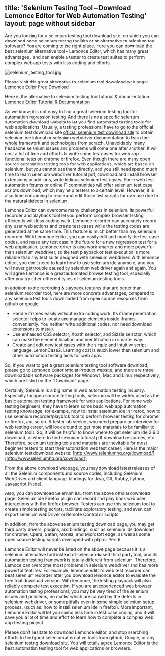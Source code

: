 title: 'Selenium Testing Tool – Download Lemonce Editor for Web Automation Testing'
layout: page without sidebar
---

Are you looking for a selenium testing tool download site, on which you can download some selenium testing toolkits or an alternative to selenium tool software? You are coming to the right place. Here you can download the best selenium alternative tool – Lemonce Editor, which has many great advantages，and can enable a tester to create test suites to perform complex web app tests with less coding and efforts.

<img class="guide-images box-shadow" alt="selenium_testing_tool.jpg" src="/images/interface.PNG">

Please visit this great alternative to selenium tool download web page:
[Lemonce Editor Free Download](https://license.lemonce.com)

Here is the alternative to selenium testing tool tutorial & documentation:
[Lemonce Editor Tutorial & Documentation](/docs/guide/index.html)

As we know, it is not easy to find a great selenium testing tool for automation regression testing. And there is no a specific selenium automation download website to let you find automated testing tools for web applications. Usually, a testing professional have to go to the official selenium test download site [official selenium test download site](http://www.seleniumhq.org/) to obtain selenium ide tutorial or selenium webdriver documentation to learn the whole framework and technologies from scratch. Unavoidably, many headache selenium issues and problems will come one after another. It will cost a lot of time and efforts to write some test cases for web app functional tests on chrome or firefox. Even though there are many open source automation testing tools for web applications, which are based on selenium, but you cannot use them directly, and you still need spend much time to learn selenium webdriver tutorial pdf, download and install browser extensions or add-ons, write tedious selenium test cases. Some web test automation forums or online IT communities will offer selenium test case scripts download, which may help testers to a certain level. However, it is also time consuming to reuse and edit those test scripts for own use due to the natural defects in selenium.

Lemonce Editor can overcome many challenges in selenium. Its powerful recorder and playback tool let you perform complex browser testing efficiently with less coding work. Lemonce recorder can accurately record any user web actions and create test cases while the testing codes are generated at the same time. This feature is much better than any selenium recorder. With Lemonce Editor, you can easily edit and modify the test case codes, and reuse any test case in the future for a new regression test for a web application. Lemonce driver is also work smarter and more powerful than selenium webdriver, so the test playback or test execution is more reliable than any test suite designed with selenium webdriver. With lemonce editor, you don’t need to learn how to use selenium ide anymore, and you will never get trouble caused by selenium web driver again and again. You will agree Lemonce is a great automated browse testing tool, especially after you try other different types of selenium testing tools.

In addition to the recording & playback features that are better than selenium recorder tool, here are more concrete advantages, compared to any selenium test tools downloaded from open source resources from github or google.
- Handle iframes easily without extra coding work. Its iframe penetration selector helps to locate and manage elements inside iframes conveniently. You neither write additional codes, nor need download extensions to install.
- Use enhanced CSS selector, Xpath selector, and Sizzle selector, which can make the element location and identification in smarter way.
- Create and edit new test cases with the simple and intuitive script language, LemonCase2. Learning cost is much lower than selenium and other automation testing tools for web apps.

So, if you want to get a great selenium testing tool software download, please go to Lemonce Editor official Product website, and there are three downloadable software packages for Windows, Mac and Linux respectively, which are listed on the “Download” page. 

Certainly, Selenium is a big name in web automation testing industry. Especially for open source testing tools, selenium will be widely used as the basic automation testing framework for web applications. For some web testing beginners, they have to learn some basic web app automation testing knowledge, for example, how to install selenium ide in firefox, how to use selenium recorder/playback tool to perform browser testing for chrome or firefox, and so on. A tester job seeker, who need prepare an interview for web testing career, will look around to get more materials to be familiar to selenium tools. So, it will be helpful to know where to get selenium ide 2.9.0 download, or where to find selenium tutorial pdf download resources, etc.
Therefore, selenium testing tools and materials are inevitable for most beginner testers to start their automation web test career. Here is the major selenium test download website:
[http://www.seleniumhq.org/download/](http://www.seleniumhq.org/download/)

From the above download webpage, you may download latest releases of all the Selenium components and source codes, including Selenium WebDriver and client language bindings for Java, C#, Rubby, Python, Javascript (Node).

Also, you can download Selenium IDE from the above official download page. Selenium ide Firefox plugin can record and play back web user interactions with the firefox browser. Testers can use this selenium tool to create simple testing scripts, facilitate exploratory testing, and even can export selenium webDriver or Remote Control or scripts

In addition, from the above selenium testing download page, you may get third party drivers, plugins, and bindings, such as selenium ide download for chrome, Opera, Safari, Mozilla, and Microsoft edge, as well as some open source testing scripts developed with php or Perl 6. 

Lemonce Editor will never be listed on the above page because it is a selenium alternative tool instead of selenium-based third party tool, and its automation testing framework is totally different from selenium. Therefore, Lemoce can overcome most problems in selenium webdriver and has more powerful features. For example, lemonce editor’s web test recorder can beat selenium recorder after you download lemonce editor to evaluate the free trial download version. With lemonce, the testing playback will also reliably complete test execution. If you are an experienced web browser automation testing professional, you may be very tired of the selenium issues and problems, no matter which are caused by the defects in selenium web driver, or some pitfalls even in some simple selenium setup process. (such as: how to install selenium ide in firefox). More important, Lemonce Editor will let you spend less time in test case coding, and it will save you a lot of time and effort to learn how to complete a complex web app testing project. 

Please don’t hesitate to download Lemonce editor, and stop searching efforts to find good selenium alternative tools from github, Google, or any selenium testing download site. You will totally agree Lemonce Editor is the best automation testing tool for web applications or browsers.